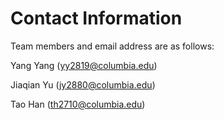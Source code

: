 # Contact Information

Team members and email address are as follows:



Yang Yang (yy2819@columbia.edu)

Jiaqian Yu (jy2880@columbia.edu)

Tao Han (th2710@columbia.edu)


